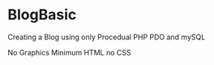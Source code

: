 BlogBasic
========

Creating a Blog using only Procedual PHP PDO and mySQL

No Graphics Minimum HTML no CSS
